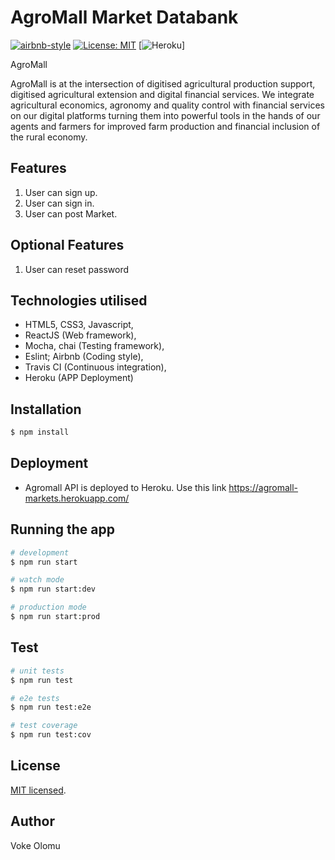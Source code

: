 




# AgroMall Market Databank

[![airbnb-style](https://img.shields.io/badge/eslint-airbnb-4B32C3.svg)](https://github.com/airbnb/javascript)  [![License: MIT](https://img.shields.io/badge/License-MIT-yellow.svg)](https://opensource.org/licenses/MIT)  [![Heroku](https://heroku-badge.herokuapp.com/?app=heroku-badge)]




AgroMall

AgroMall is at the intersection of digitised agricultural production support, digitised agricultural extension and digital financial services. We integrate agricultural economics, agronomy and quality control with financial services on our digital platforms turning them into powerful tools in the hands of our agents and farmers for improved farm production and financial inclusion of the rural economy.


 ## Features

1. User can sign up.
2. User can sign in.
3. User can post Market.




## Optional Features

 1. User can reset password



 
## Technologies utilised

- HTML5, CSS3, Javascript,
- ReactJS (Web framework),
- Mocha, chai (Testing framework),
- Eslint; Airbnb (Coding style),
- Travis CI (Continuous integration),
- Heroku (APP Deployment)

## Installation

```bash
$ npm install
```

## Deployment

- Agromall API is deployed to Heroku. Use this link https://agromall-markets.herokuapp.com/



## Running the app

```bash
# development
$ npm run start

# watch mode
$ npm run start:dev

# production mode
$ npm run start:prod
```

## Test

```bash
# unit tests
$ npm run test

# e2e tests
$ npm run test:e2e

# test coverage
$ npm run test:cov
```

## License

  [MIT licensed](LICENSE).

## Author

Voke Olomu

